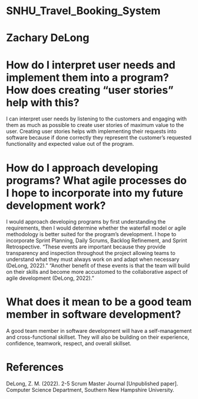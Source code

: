 # SNHU_Travel_Booking_System
# Zachary DeLong

# How do I interpret user needs and implement them into a program? How does creating “user stories” help with this? 
  I can interpret user needs by listening to the customers and engaging with them as much as possible to create user stories of maximum value to the user. Creating user stories helps with implementing their requests into software because if done correctly they represent the customer’s requested functionality and expected value out of the program. 
 
# How do I approach developing programs? What agile processes do I hope to incorporate into my future development work?
  I would approach developing programs by first understanding the requirements, then I would determine whether the waterfall model or agile methodology is better suited for the program’s development. I hope to incorporate Sprint Planning, Daily Scrums, Backlog Refinement, and Sprint Retrospective. “These events are important because they provide transparency and inspection throughout the project allowing teams to understand what they must always work on and adapt when necessary (DeLong, 2022).” “Another benefit of these events is that the team will build on their skills and become more accustomed to the collaborative aspect of agile development (DeLong, 2022).”  
  
# What does it mean to be a good team member in software development?
  A good team member in software development will have a self-management and cross-functional skillset. They will also be building on their experience, confidence, teamwork, respect, and overall skillset.  
  
# References 

DeLong, Z. M. (2022). 2-5 Scrum Master Journal [Unpublished paper]. Computer Science Department, Southern New Hampshire University. 

